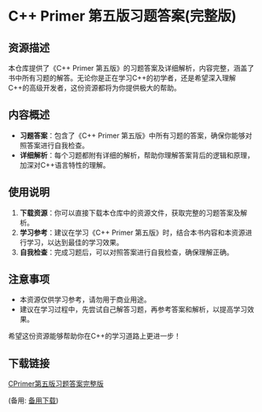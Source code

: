 # C++ Primer 第五版习题答案(完整版)

## 资源描述

本仓库提供了《C++ Primer 第五版》的习题答案及详细解析，内容完整，涵盖了书中所有习题的解答。无论你是正在学习C++的初学者，还是希望深入理解C++的高级开发者，这份资源都将为你提供极大的帮助。

## 内容概述

- **习题答案**：包含了《C++ Primer 第五版》中所有习题的答案，确保你能够对照答案进行自我检查。
- **详细解析**：每个习题都附有详细的解析，帮助你理解答案背后的逻辑和原理，加深对C++语言特性的理解。

## 使用说明

1. **下载资源**：你可以直接下载本仓库中的资源文件，获取完整的习题答案及解析。
2. **学习参考**：建议在学习《C++ Primer 第五版》时，结合本书内容和本资源进行学习，以达到最佳的学习效果。
3. **自我检查**：完成习题后，可以对照答案进行自我检查，确保理解正确。

## 注意事项

- 本资源仅供学习参考，请勿用于商业用途。
- 建议在学习过程中，先尝试自己解答习题，再参考答案和解析，以提高学习效果。

希望这份资源能够帮助你在C++的学习道路上更进一步！

## 下载链接
[CPrimer第五版习题答案完整版](https://pan.quark.cn/s/20eb6d7a9993) 

(备用: [备用下载](https://pan.baidu.com/s/1bQ9iZKERn_AcHxSyA8Qr5A?pwd=1234))
